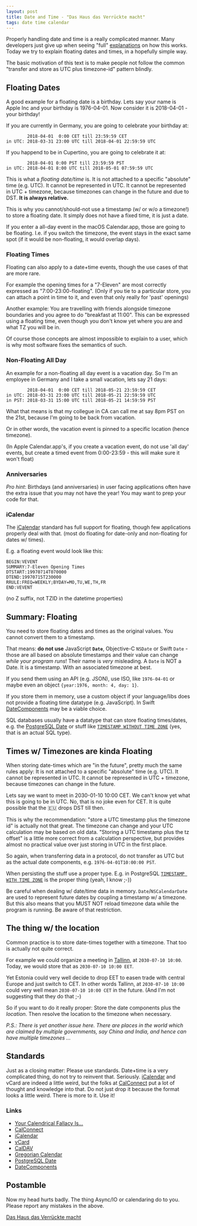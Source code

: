 ```yaml
---
layout: post
title: Date and Time - "Das Haus das Verrückte macht"
tags: date time calendar
---
```


Properly handling date and time is a really complicated manner.
Many developers just give up when seeing "full"
[explanations](http://yourcalendricalfallacyis.com)
on how this works.
Today we try to explain floating dates and times, in a hopefully simple way.

The basic motivation of this text is to make people not follow the common
"transfer and store as UTC plus timezone-id"
pattern blindly.

## Floating Dates

A good example for a floating date is a birthday.
Lets say your name is Apple Inc and your birthday is 1976-04-01.
Now consider it is 2018-04-01 - your birthday!

If you are currently in Germany, you are going to celebrate your birthday at:

            2018-04-01  0:00 CET till 23:59:59 CET
    in UTC: 2018-03-31 23:00 UTC till 2018-04-01 22:59:59 UTC

If you happend to be in Cupertino, you  are going to celebrate it at:

            2018-04-01 0:00 PST till 23:59:59 PST
    in UTC: 2018-04-01 8:00 UTC till 2018-05-01 07:59:59 UTC

This is what a *floating date/time* is.
It is not attached to a specific "absolute" time (e.g. UTC).
It cannot be represented in UTC.
It cannot be represented in UTC + timezone, because timezones can change in
the future and due to DST.
**It is always relative.**

This is why you cannot/should-not use a timestamp (w/ or w/o a timezone!)
to store a floating date.
It simply does not have a fixed time, it is just a date.

If you enter a all-day event in the macOS Calendar.app,
those are going to be floating.
I.e. if you switch the timezone, the event stays in the exact same spot
(if it would be non-floating, it would overlap days).

### Floating Times

Floating can also apply to a date+time events, though the use cases of that are
more rare.

For example the opening times for a "7-Eleven" are most correctly expressed as 
"7:00-23:00-floating".
(Only if you tie to a particular store, you can attach a point in time to it,
 and even that only really for 'past' openings)

Another example: You are travelling with friends alongside timezone 
boundaries and you agree to do "breakfast at 11:00". This can be expressed using
a floating time, even though you don't know yet where you are and what TZ you
will be in.

Of course those concepts are almost impossible to explain to a user,
which is why most software fixes the semantics of such.

### Non-Floating All Day

An example for a non-floating all day event is a vacation day.
So I'm an employee in Germany and I take a small vacation, lets say 21 days:

            2018-04-01  0:00 CET till 2018-05-21 23:59:59 CET
    in UTC: 2018-03-31 23:00 UTC till 2018-05-21 22:59:59 UTC
    in PST: 2018-03-31 15:00 UTC till 2018-05-21 14:59:59 PST
    
What that means is that my collegue in CA can call me at say 8pm PST
on the 21st, because I'm going to be back from vacation.

Or in other words, the vacation event is pinned to a specific location
(hence timezone).

(In Apple Calendar.app's, if you create a vacation event, do not use 'all 
 day' events, but create a timed event from 0:00-23:59 - this will make sure
 it won't float)

### Anniversaries

*Pro hint*:
Birthdays (and anniversaries) in user facing applications often have the 
extra issue that you may not have the year!
You may want to prep your code for that.


### iCalendar

The [iCalendar](https://en.wikipedia.org/wiki/ICalendar) standard
has full support for floating, though few applications properly deal with
that. (most do floating for date-only and non-floating for dates w/ times).

E.g. a floating event would look like this:

```icalendar
BEGIN:VEVENT
SUMMARY:7-Eleven Opening Times
DTSTART:19970714T070000
DTEND:19970715T230000
RRULE:FREQ=WEEKLY;BYDAY=MO,TU,WE,TH,FR
END:VEVENT
```

(no Z suffix, not TZID in the datetime properties)

## Summary: Floating

You need to store floating dates and times as the original values.
You cannot convert them to a timestamp.

That means: **do not use** JavaScript **`Date`**, Objective-C `NSDate` or Swift `Date` -
those are all based on absolute timestamps and their value can change
*while your program runs*!
Their name is *very* misleading. A `Date` is NOT a Date. It is a timestamp.
With an associated timezone at best.

If you send them using an API (e.g. JSON), use ISO, like `1976-04-01` or maybe
even an object `{year:1976, month: 4, day: 1}`.

If you store them in memory, use a custom object if your language/libs does not
provide a floating time datatype (e.g. JavaScript).
In Swift 
[DateComponents](https://developer.apple.com/documentation/foundation/datecomponents)
may be a viable choice.

SQL databases usually have a datatype that can store floating times/dates,
e.g. the
[PostgreSQL Date](https://www.postgresql.org/docs/12/datatype-datetime.html)
or stuff like 
[`TIMESTAMP WITHOUT TIME ZONE`](https://www.postgresql.org/docs/12/datatype-datetime.html) (yes, that is an actual SQL type).


## Times w/ Timezones are kinda Floating

When storing date-times which are "in the future",
pretty much the same rules apply:
It is not attached to a specific "absolute" time (e.g. UTC).
It cannot be represented in UTC.
It cannot be represented in UTC + timezone, because timezones can change in
the future.

Lets say we want to meet in 2030-01-10 10:00 CET.
We can't know yet what this is going to be in UTC.
No, that is no joke even for CET. It is quite possible that the 🇪🇺
drops DST till then.

This is why the recommendation: "store a UTC timestamp plus the timezone id"
is actually not that great. The timezone can change and your UTC calculation
may be based on old data.
"Storing a UTC timestamp plus the tz offset" is a little more correct from a
calculation perspective, but provides almost no practical value over just 
storing in UTC in the first place.

So again, when transferring data in a protocol, do not transfer as UTC but
as the actual date components, e.g. `1976-04-01T10:00:00 PST`.

When persisting the stuff use a proper type. E.g. in PostgreSQL
[`TIMESTAMP WITH TIME ZONE`](https://www.postgresql.org/docs/12/datatype-datetime.html)
is the proper thing (yeah, I know ;-))

Be careful when dealing w/ date/time data in memory.
`Date`/`NSCalendarDate`
are used to represent future dates by coupling a timestamp w/ a timezone.
But this also means that you MUST NOT reload timezone data
while the program is running. Be aware of that restriction.


## The thing w/ the location

Common practice is to store date-times together with a timezone.
That too is actually not quite correct.

For example we could organize a meeting in 
[Tallinn](https://en.wikipedia.org/wiki/Tallinn), at `2030-07-10 10:00`.
Today, we would store that as `2030-07-10 10:00 EET`.

Yet Estonia could very well decide to drop EET to easen trade with central 
Europe and just switch to CET.
In other words Tallinn, at `2030-07-10 10:00` could very well mean 
`2030-07-10 10:00 CET` in the future.
(And I'm not suggesting that they do that ;-)

So if you want to do it really proper: Store the date components plus the
*location*. Then resolve the location to the timezone when necessary.

*P.S.: There is yet another issue here. There are places in the world which
are claimed by multiple governments, say China and India, and hence can have
multiple timezones ...*


## Standards

Just as a closing matter:
Please use standards.
Date+time is a very complicated thing, do not try to reinvent that.
Seriously.
[iCalendar](https://en.wikipedia.org/wiki/ICalendar)
and vCard
are indeed a little weird, but the folks at 
[CalConnect](https://www.calconnect.org/)
put a lot of thought and knowledge into that.
Do not just drop it because the format looks a little weird.
There is more to it.
Use it!


### Links

- [Your Calendrical Fallacy Is...](http://yourcalendricalfallacyis.com)
- [CalConnect](https://www.calconnect.org/)
- [iCalendar](https://en.wikipedia.org/wiki/ICalendar)
- [vCard](https://en.wikipedia.org/wiki/VCard)
- [CalDAV](http://caldav.de/)
- [Gregorian Calendar](https://en.wikipedia.org/wiki/Gregorian_calendar)
- [PostgreSQL Date](https://www.postgresql.org/docs/current/static/datatype-datetime.html)
- [DateComponents](https://developer.apple.com/documentation/foundation/datecomponents)

## Postamble

Now my head hurts badly. The thing Async/IO or calendaring do to you.
Please report any mistakes in the above.

[Das Haus das Verrückte macht](https://www.youtube.com/watch?v=lIiUR2gV0xk)
